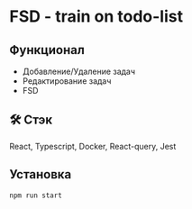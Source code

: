 # FSD - train on todo-list

## Функционал

- Добавление/Удаление задач
- Редактирование задач
- FSD

## 🛠 Стэк

React, Typescript, Docker, React-query, Jest

## Установка

`npm run start`
